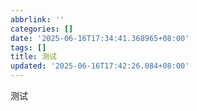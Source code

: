 ```yaml
---
abbrlink: ''
categories: []
date: '2025-06-16T17:34:41.368965+08:00'
tags: []
title: 测试
updated: '2025-06-16T17:42:26.084+08:00'
---
```

测试
